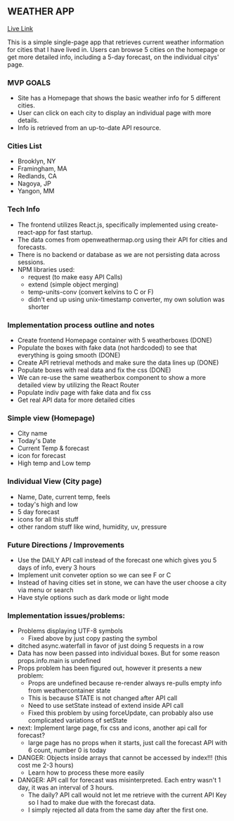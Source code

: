 ## WEATHER APP
[Live Link](http://heinhtetps.info/weather-test/)

This is a simple single-page app that retrieves current weather information for cities that I have lived in. Users can browse 5 cities on the homepage or get more detailed info, including a 5-day forecast, on the individual citys' page.

### MVP GOALS
- Site has a Homepage that shows the basic weather info for 5 different cities.
- User can click on each city to display an individual page with more details.
- Info is retrieved from an up-to-date API resource.

### Cities List
- Brooklyn, NY
- Framingham, MA
- Redlands, CA
- Nagoya, JP
- Yangon, MM

### Tech Info
- The frontend utilizes React.js, specifically implemented using create-react-app for fast startup.
- The data comes from openweathermap.org using their API for cities and forecasts.
- There is no backend or database as we are not persisting data across sessions.
- NPM libraries used:
  - request (to make easy API Calls)
  - extend (simple object merging)
  - temp-units-conv (convert kelvins to C or F)
  - didn't end up using unix-timestamp converter, my own solution was shorter

### Implementation process outline and notes
- Create frontend Homepage container with 5 weatherboxes (DONE)
- Populate the boxes with fake data (not hardcoded) to see that everything is going smooth (DONE)
- Create API retrieval methods and make sure the data lines up (DONE)
- Populate boxes with real data and fix the css (DONE)
- We can re-use the same weatherbox component to show a more detailed view by utilizing the React Router
- Populate indiv page with fake data and fix css
- Get real API data for more detailed cities

### Simple view (Homepage)
- City name
- Today's Date
- Current Temp & forecast
- icon for forecast
- High temp and Low temp

### Individual View (City page)
- Name, Date, current temp, feels
- today's high and low
- 5 day forecast
- icons for all this stuff
- other random stuff like wind, humidity, uv, pressure

### Future Directions / Improvements
- Use the DAILY API call instead of the forecast one which gives you 5 days of info, every 3 hours
- Implement unit conveter option so we can see F or C
- Instead of having cities set in stone, we can have the user choose a city via menu or search
- Have style options such as dark mode or light mode

### Implementation issues/problems:
- Problems displaying UTF-8 symbols
  - Fixed above by just copy pasting the symbol
- ditched async.waterfall in favor of just doing 5 requests in a row
- Data has now been passed into individual boxes. But for some reason props.info.main is undefined
- Props problem has been figured out, however it presents a new problem:
  - Props are undefined because re-render always re-pulls empty info from weathercontainer state
  - This is because STATE is not changed after API call
  - Need to use setState instead of extend inside API call
  - Fixed this problem by using forceUpdate, can probably also use complicated variations of setState
- next: Implement large page, fix css and icons, another api call for forecast?
  - large page has no props when it starts, just call the forecast API with 6 count, number 0 is today
- DANGER: Objects inside arrays that cannot be accessed by index!!! (this cost me 2-3 hours)
  - Learn how to process these more easily
- DANGER: API call for forecast was misinterpreted. Each entry wasn't 1 day, it was an interval of 3 hours.
  - The daily? API call would not let me retrieve with the current API Key so I had to make due with the forecast data.
  - I simply rejected all data from the same day after the first one.
